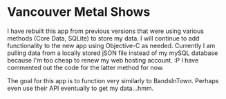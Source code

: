 # Vancouver Metal Shows

I have rebuilt this app from previous versions that were using various methods (Core Data, SQLite) to store my data. I will continue to add functionality to the new app using Objective-C as needed. Currently I am pulling data from a locally stored jSON file instead of my mySQL database because I'm too cheap to renew my web hosting account. :P 
I have commented out the code for the latter method for now. 

The goal for this app is to function very similarly to BandsInTown. Perhaps even use their API eventually to get my data...hmm.
